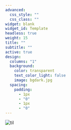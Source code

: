 ```yaml
---
advanced:
  css_style: ""
  css_class: ""
widget: blank
widget_id: Template
headless: true
weight: 15
title: ""
subtitle: ""
active: true
design:
  columns: "1"
  background:
    color: transparent
    text_color_light: false
    image: bgdark.jpg
  spacing:
    padding:
      - 1px
      - "0"
      - 1px
      - "0"
---
```

![til](mywebsitefullwidth.gif)
